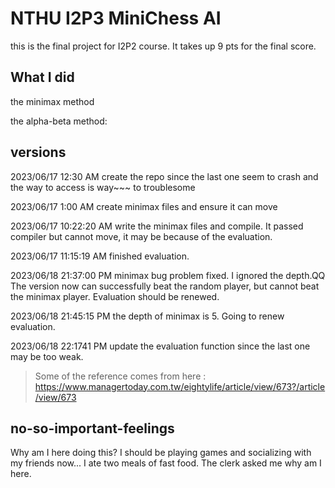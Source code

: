 # NTHU I2P3   MiniChess AI

this is the final project for I2P2 course. It takes up 9 pts for the final score.

## What I did

the minimax method

the alpha-beta method:

## versions

2023/06/17 12:30 AM create the repo since the last one seem to crash and the way to access is way~~~ to troublesome

2023/06/17 1:00 AM create minimax files and ensure it can move

2023/06/17 10:22:20 AM write the minimax files and compile. It passed compiler but cannot move, it may be because of the evaluation.

2023/06/17 11:15:19 AM finished evaluation.

2023/06/18 21:37:00 PM minimax bug problem fixed. I ignored the depth.QQ
The version now can successfully beat the random player, but cannot beat the minimax player.
Evaluation should be renewed.

2023/06/18 21:45:15 PM the depth of minimax is 5. Going to renew evaluation.

2023/06/18 22:1741 PM update the evaluation function since the last one may be too weak.

> Some of the reference comes from here : https://www.managertoday.com.tw/eightylife/article/view/673?/article/view/673






## no-so-important-feelings
Why am I here doing this?
I should be playing games and socializing with my friends now...
I ate two meals of fast food. The clerk asked me why am I here.
